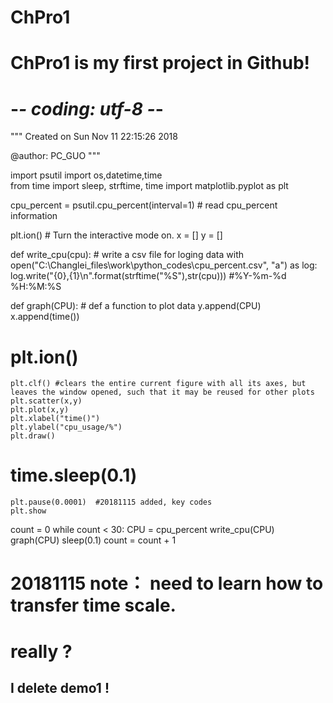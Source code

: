 # ChPro1
# ChPro1 is my first project in Github!
# -*- coding: utf-8 -*-
"""
Created on Sun Nov 11 22:15:26 2018

@author: PC_GUO
"""

import psutil
import os,datetime,time      
from time import sleep, strftime, time
import matplotlib.pyplot as plt

cpu_percent = psutil.cpu_percent(interval=1) # read cpu_percent information

plt.ion()  # Turn the interactive mode on.
x = []
y = []

def write_cpu(cpu):  # write a csv file for loging data
    with open("C:\Changlei_files\work\python_codes\cpu_percent.csv", "a") as log:
        log.write("{0},{1}\n".format(strftime("%S"),str(cpu)))  #%Y-%m-%d %H:%M:%S

def graph(CPU): # def a function to plot data
    y.append(CPU)
    x.append(time())
   # plt.ion() 
    plt.clf() #clears the entire current figure with all its axes, but leaves the window opened, such that it may be reused for other plots
    plt.scatter(x,y)
    plt.plot(x,y)
    plt.xlabel("time()")
    plt.ylabel("cpu_usage/%")
    plt.draw()
   # time.sleep(0.1)
    plt.pause(0.0001)  #20181115 added, key codes 
    plt.show
count = 0
while count < 30:
    CPU = cpu_percent 
    write_cpu(CPU)
    graph(CPU)
    sleep(0.1)
    count = count + 1
    
# 20181115 note： need to learn how to transfer time scale. 

# really ?
## I delete demo1 !
